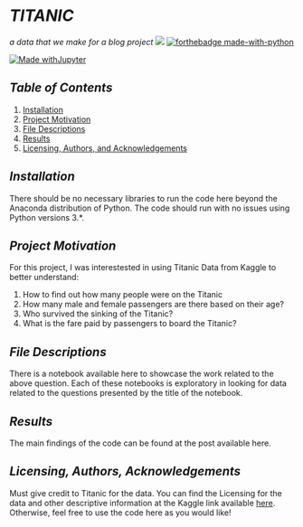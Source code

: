 # _TITANIC_
_a data that we make for a blog project_
![](https://cdn0-production-images-kly.akamaized.net/UoApBBQ0saxhgMmIVohxdA3sgoA=/1280x720/smart/filters:quality(75):strip_icc():format(webp)/kly-media-production/medias/1138451/original/005058700_1455183057-Titanic_II-01.jpg)
[![forthebadge made-with-python](http://ForTheBadge.com/images/badges/made-with-python.svg)](https://www.python.org/)

[![Made withJupyter](https://img.shields.io/badge/Made%20with-Jupyter-orange?style=for-the-badge&logo=Jupyter)](https://jupyter.org/try)

## _Table of Contents_

1. [Installation]()
2. [Project Motivation]()
3. [File Descriptions]()
4. [Results]()
5. [Licensing, Authors, and Acknowledgements]()

## _Installation_
There should be no necessary libraries to run the code here beyond the Anaconda distribution of Python. The code should run with no issues using Python versions 3.*.

## _Project Motivation_
For this project, I was interestested in using Titanic Data from Kaggle to better understand:

1. How to find out how many people were on the Titanic
2. How many male and female passengers are there based on their age?
3. Who survived the sinking of the Titanic?
4. What is the fare paid by passengers to board the Titanic?
  
## _File Descriptions_

There is a notebook available here to showcase the work related to the above question. Each of these notebooks is exploratory in looking for data related to the questions presented by the title of the notebook.

## _Results_
The main findings of the code can be found at the post available here.

## _Licensing, Authors, Acknowledgements_
Must give credit to Titanic for the data. You can find the Licensing for the data and other descriptive information at the Kaggle link available [here](https://www.kaggle.com/). Otherwise, feel free to use the code here as you would like!







